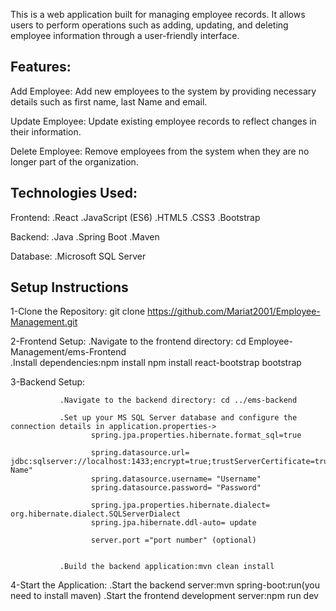 This is a web application built for managing employee records. It allows users to perform operations such as adding, updating, and deleting employee information through a user-friendly interface.

Features:
----------
Add Employee: Add new employees to the system by providing necessary details such as first name, last Name and email.

Update Employee: Update existing employee records to reflect changes in their information.

Delete Employee: Remove employees from the system when they are no longer part of the organization.

Technologies Used:
------------------
Frontend:
.React 
.JavaScript (ES6)
.HTML5
.CSS3
.Bootstrap 

Backend:
.Java 
.Spring Boot 
.Maven 

Database:
.Microsoft SQL Server 


Setup Instructions
------------------
1-Clone the Repository: git clone https://github.com/Mariat2001/Employee-Management.git 

2-Frontend Setup:
                .Navigate to the frontend directory: cd Employee-Management/ems-Frontend  
                .Install dependencies:npm install 
                                      npm install react-bootstrap bootstrap
              
3-Backend Setup:

               .Navigate to the backend directory: cd ../ems-backend
               
               .Set up your MS SQL Server database and configure the connection details in application.properties->
                      spring.jpa.properties.hibernate.format_sql=true

                      spring.datasource.url= jdbc:sqlserver://localhost:1433;encrypt=true;trustServerCertificate=true;databaseName="Database Name"
                      spring.datasource.username= "Username" 
                      spring.datasource.password= "Password"

                      spring.jpa.properties.hibernate.dialect= org.hibernate.dialect.SQLServerDialect
                      spring.jpa.hibernate.ddl-auto= update

                      server.port ="port number" (optional)
                      

               .Build the backend application:mvn clean install
               
4-Start the Application:
               .Start the backend server:mvn spring-boot:run(you need to install maven)
               .Start the frontend development server:npm run dev




